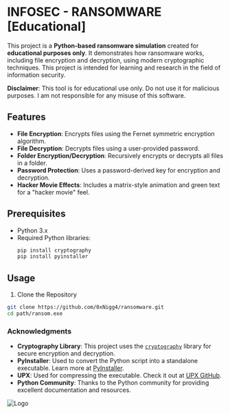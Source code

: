 # INFOSEC - RANSOMWARE [Educational]

This project is a **Python-based ransomware simulation** created for **educational purposes only**. It demonstrates how ransomware works, including file encryption and decryption, using modern cryptographic techniques. This project is intended for learning and research in the field of information security.

**Disclaimer**: This tool is for educational use only. Do not use it for malicious purposes. I am not responsible for any misuse of this software.

## Features

- **File Encryption**: Encrypts files using the Fernet symmetric encryption algorithm.
- **File Decryption**: Decrypts files using a user-provided password.
- **Folder Encryption/Decryption**: Recursively encrypts or decrypts all files in a folder.
- **Password Protection**: Uses a password-derived key for encryption and decryption.
- **Hacker Movie Effects**: Includes a matrix-style animation and green text for a "hacker movie" feel.


## Prerequisites

- Python 3.x
- Required Python libraries:
  ```bash
  pip install cryptography
  pip install pyinstaller
  ```
## Usage
1. Clone the Repository
  ```bash
  git clone https://github.com/0xNigg4/ransomware.git
  cd path/ransom.exe
  ```

### Acknowledgments

- **Cryptography Library**: This project uses the [`cryptography`](https://cryptography.io/) library for secure encryption and decryption.
- **PyInstaller**: Used to convert the Python script into a standalone executable. Learn more at [PyInstaller](https://www.pyinstaller.org/).
- **UPX**: Used for compressing the executable. Check it out at [UPX GitHub](https://upx.github.io/).
- **Python Community**: Thanks to the Python community for providing excellent documentation and resources.

![Logo](https://www.centralinfosec.com/img/central-infosec-shield-black.png)
